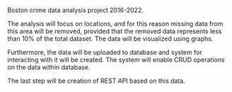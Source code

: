 Boston crime data analysis project 2016-2022. 

The analysis will focus on locations, and for this reason 
missing data from this area will be removed, provided that 
the removed data represents less than 10% of the total dataset. 
The data will be visualized using graphs. 

Furthermore, the data will be uploaded to database and system for interacting 
with it will be created. The system will enable CRUD operations on the data within 
database. 

The last step will be creation of REST API based on this data. 
